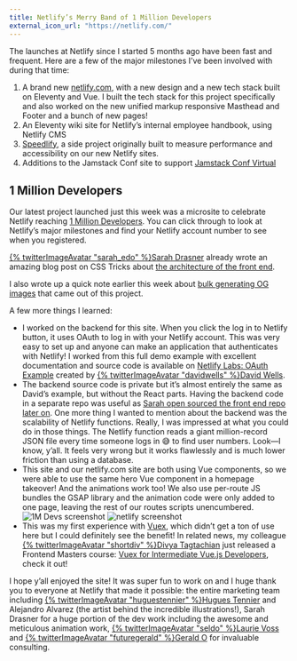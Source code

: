 ```yaml
---
title: Netlify’s Merry Band of 1 Million Developers
external_icon_url: "https://netlify.com/"
---
```

The launches at Netlify since I started 5 months ago have been fast and frequent. Here are a few of the major milestones I’ve been involved with during that time:

1. A brand new [netlify.com](https://www.netlify.com/), with a new design and a new tech stack built on Eleventy and Vue. I built the tech stack for this project specifically and also worked on the new unified markup responsive Masthead and Footer and a bunch of new pages!
1. An Eleventy wiki site for Netlify’s internal employee handbook, using Netlify CMS
1. [Speedlify](https://www.speedlify.dev/), a side project originally built to measure performance and accessibility on our new Netlify sites.
1. Additions to the Jamstack Conf site to support [Jamstack Conf Virtual](https://jamstackconf.com/virtual/)

## 1 Million Developers

Our latest project launched just this week was a microsite to celebrate Netlify reaching [1 Million Developers](https://million-devs.netlify.com/). You can click through to look at Netlify’s major milestones and find your Netlify account number to see when you registered.

[{% twitterImageAvatar "sarah_edo" %}Sarah Drasner](https://twitter.com/sarah_edo) already wrote an amazing blog post on CSS Tricks about [the architecture of the front end](https://css-tricks.com/the-making-of-netlifys-million-devs-svg-animation-site/).

I also wrote up a quick note earlier this week about [bulk generating OG images](/web/bulk-og/) that came out of this project.

A few more things I learned:

* I worked on the backend for this site. When you click the log in to Netlify button, it uses OAuth to log in with your Netlify account. This was very easy to set up and anyone can make an application that authenticates with Netlify! I worked from this full demo example with excellent documentation and source code is available on [Netlify Labs: OAuth Example](https://github.com/netlify-labs/oauth-example) created by [{% twitterImageAvatar "davidwells" %}David Wells](https://twitter.com/davidwells).
* The backend source code is private but it’s almost entirely the same as David’s example, but without the React parts. Having the backend code in a separate repo was useful as [Sarah open sourced the front end repo later on](https://github.com/netlify/million-devs). One more thing I wanted to mention about the backend was the scalability of Netlify functions. Really, I was impressed at what you could do in those things. The Netlify function reads a giant million-record JSON file every time someone logs in 😅 to find user numbers. Look—I know, y’all. It feels very wrong but it works flawlessly and is much lower friction than using a database.
* This site and our netlify.com site are both using Vue components, so we were able to use the same hero Vue component in a homepage takeover! And the animations work too! We also use per-route JS bundles the GSAP library and the animation code were only added to one page, leaving the rest of our routes scripts unencumbered. <img src="/web/img/posts/1mdevs/site.png" alt="1M Devs screenshot"> <img src="/web/img/posts/1mdevs/homepage.png" alt="netlify screenshot">
* This was my first experience with [Vuex](https://vuex.vuejs.org/), which didn’t get a ton of use here but I could definitely see the benefit! In related news, my colleague [{% twitterImageAvatar "shortdiv" %}Divya Tagtachian](https://twitter.com/shortdiv) just released a Frontend Masters course: [Vuex for Intermediate Vue.js Developers](https://frontendmasters.com/courses/vuex/?utm_source=twitterl&utm_medium=course-announce&utm_campaign=vuex), check it out!

I hope y’all enjoyed the site! It was super fun to work on and I huge thank you to everyone at Netlify that made it possible: the entire marketing team including [{% twitterImageAvatar "huguestennier" %}Hugues Tennier](https://twitter.com/huguestennier) and Alejandro Alvarez (the artist behind the incredible illustrations!), Sarah Drasner for a huge portion of the dev work including the awesome and meticulous animation work, [{% twitterImageAvatar "seldo" %}Laurie Voss](https://twitter.com/seldo) and [{% twitterImageAvatar "futuregerald" %}Gerald O](https://twitter.com/futuregerald/) for invaluable consulting.
